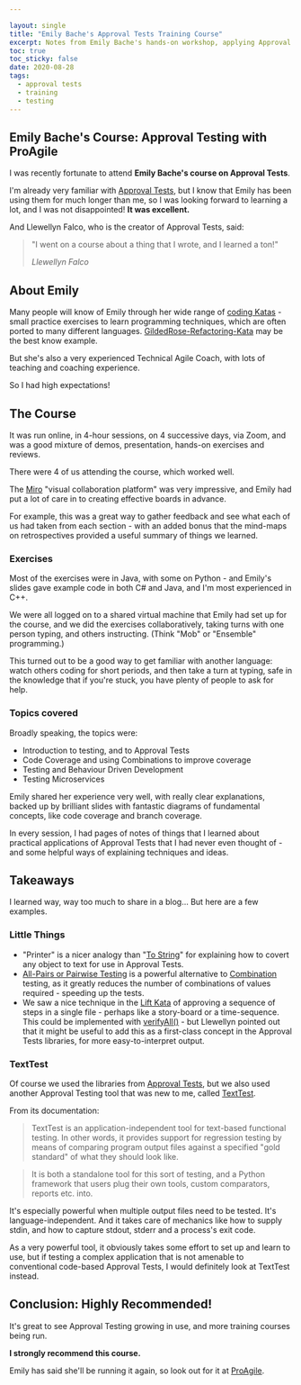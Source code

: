 ```yaml
---

layout: single
title: "Emily Bache's Approval Tests Training Course"
excerpt: Notes from Emily Bache's hands-on workshop, applying Approval Tests in Java and C# on wide range of scenarios
toc: true
toc_sticky: false
date: 2020-08-28
tags:
  - approval tests
  - training
  - testing
---
```


## Emily Bache's Course: Approval Testing with ProAgile

I was recently fortunate to attend **Emily Bache's course on Approval Tests**.

I'm already very familiar with [Approval Tests](/blog/tags.html#approval-tests), but I know that Emily has been using them for much longer than me, so I was looking forward to learning a lot, and I was not disappointed! **It was excellent.**

And Llewellyn Falco, who is the creator of Approval Tests, said:

> "I went on a course about a thing that I wrote, and I learned a ton!"
>
> *Llewellyn Falco*

## About Emily

Many people will know of Emily through her wide range of [coding Katas](https://github.com/emilybache) - small practice exercises to learn programming techniques, which are often ported to many different languages. [GildedRose-Refactoring-Kata](https://github.com/emilybache/GildedRose-Refactoring-Kata) may be the best know example.

But she's also a very experienced Technical Agile Coach, with lots of teaching and coaching experience.

So I had high expectations!

## The Course

It was run online, in 4-hour sessions, on 4 successive days, via Zoom, and was a good mixture of demos, presentation, hands-on exercises and reviews.

There were 4 of us attending the course, which worked well.

The [Miro](https://miro.com/) "visual collaboration platform" was very impressive, and Emily had put a lot of care in to creating effective boards in advance.

For example, this was a great way to gather feedback and see what each of us had taken from each section - with an added bonus that the mind-maps on retrospectives provided a useful summary of things we learned.

### Exercises

Most of the exercises were in Java, with some on Python - and Emily's slides gave example code in both C# and Java, and I'm most experienced in C++.

We were all logged on to a shared virtual machine that Emily had set up for the course, and we did the exercises collaboratively, taking turns with one person typing, and others instructing. (Think "Mob" or "Ensemble" programming.)

This turned out to be a good way to get familiar with another language: watch others coding for short periods, and then take a turn at typing, safe in the knowledge that if you're stuck, you have plenty of people to ask for help.

### Topics covered

Broadly speaking, the topics were:

* Introduction to testing, and to Approval Tests
* Code Coverage and using Combinations to improve coverage
* Testing and Behaviour Driven Development
* Testing Microservices

Emily shared her experience very well, with really clear explanations, backed up by brilliant slides with fantastic diagrams of fundamental concepts, like code coverage and branch coverage.

In every session, I had pages of notes of things that I learned about practical applications of Approval Tests that I had never even thought of - and some helpful ways of explaining techniques and ideas.

## Takeaways

I learned way, way too much to share in a blog... But here are a few examples.

### Little Things

* "Printer" is a nicer analogy than "[To String](https://github.com/approvals/ApprovalTests.cpp/blob/master/doc/ToString.md)" for explaining how to covert any object to text for use in Approval Tests.
* [All-Pairs or Pairwise Testing](https://en.wikipedia.org/wiki/All-pairs_testing) is a powerful alternative to [Combination](https://github.com/approvals/ApprovalTests.cpp/blob/master/doc/TestingCombinations.md#top) testing, as it greatly reduces the number of combinations of values required - speeding up the tests.
* We saw a nice technique in the [Lift Kata](https://github.com/emilybache/Lift-Kata) of approving a sequence of steps in a single file - perhaps like a story-board or a time-sequence. This could be implemented with [verifyAll()](https://github.com/approvals/ApprovalTests.cpp/blob/master/doc/how_tos/TestContainerContents.md#top) - but Llewellyn pointed out that it might be useful to add this as a first-class concept in the Approval Tests libraries, for more easy-to-interpret output.

### TextTest

Of course we used the libraries from [Approval Tests](https://github.com/approvals), but we also used another Approval Testing tool that was new to me, called [TextTest](https://github.com/texttest/texttest). 

From its documentation:

> TextTest is an application-independent tool for text-based functional testing. In other words, it provides support for regression testing by means of comparing program output files against a specified "gold standard" of what they should look like.

> It is both a standalone tool for this sort of testing, and a Python framework that users plug their own tools, custom comparators, reports etc. into.



It's especially powerful when multiple output files need to be tested. It's language-independent. And it takes care of mechanics like how to supply stdin, and how to capture stdout, stderr and a process's exit code.

As a very powerful tool, it obviously takes some effort to set up and learn to use, but if testing a complex application that is not amenable to conventional code-based Approval Tests, I would definitely look at TextTest instead.

## Conclusion: Highly Recommended!

It's great to see Approval Testing growing in use, and more training courses being run.

**I strongly recommend this course.**

Emily has said she'll be running it again, so look out for it at [ProAgile](https://proagile.se/our-courses).




